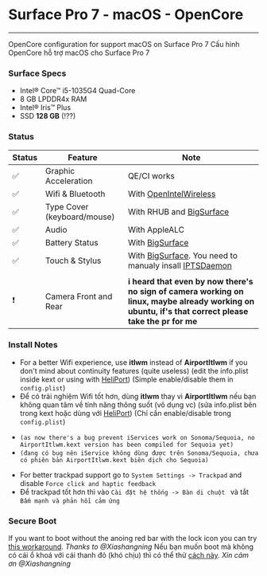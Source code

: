 # Surface Pro 7 - macOS - OpenCore
---
OpenCore configuration for support macOS on Surface Pro 7
Cấu hình OpenCore hỗ trợ macOS cho Surface Pro 7


### Surface Specs
- Intel® Core™ i5-1035G4 Quad-Core
- 8 GB LPDDR4x RAM
- Intel® Iris™ Plus
- SSD **128 GB** (!??)


### Status
|  Status             |         Feature                 |            Note                      |
|---------------------|---------------------------------|--------------------------------------|
|  :white_check_mark: |  Graphic Acceleration          |  QE/CI works |
|  :white_check_mark: |  Wifi & Bluetooth              |  With [OpenIntelWireless](https://github.com/OpenIntelWireless/itlwm) |
|  :white_check_mark: |  Type Cover  (keyboard/mouse)  |  With RHUB and [BigSurface](https://github.com/Xiashangning/BigSurface)|                             
|  :white_check_mark: |  Audio                         |  With AppleALC   |
|  :white_check_mark: |  Battery Status          |  With [BigSurface](https://github.com/Xiashangning/BigSurface)                 | 
|  :white_check_mark: |  Touch & Stylus          |  With [BigSurface](https://github.com/Xiashangning/BigSurface). You need to manualy insall [IPTSDaemon](https://github.com/Xiashangning/IPTSDaemon)                | 
|                     |                                |                   |
|  :heavy_exclamation_mark: |  Camera Front and Rear        |  **i heard that even by now there's no sign of camera working on linux, maybe already working on ubuntu, if's that correct please take the pr for me**           | 


### Install Notes
- For a better Wifi experience, use **itlwm** instead of **AirportItlwm** if you don't mind about continuity features (quite useless) (edit the info.plist inside kext or using with [HeliPort](https://github.com/OpenIntelWireless/HeliPort)) (Simple enable/disable them in `config.plist`)
- Để có trải nghiệm Wifi tốt hơn, dùng **itlwm** thay vì **AirportItlwm** nếu bạn không quan tâm về tính năng thông suốt (vô dụng vc) (sửa info.plist bên trong kext hoặc dùng với [HeliPort](https://github.com/OpenIntelWireless/HeliPort)) (Chỉ cần enable/disable trong `config.plist`)

* `(as now there's a bug prevent iServices work on Sonoma/Sequoia, no AirportItlwm.kext version has been compiled for Sequoia yet)`
* `(đang có bug nên iService không dùng được trên Sonoma/Sequoia, chưa có phiên bản AirportItlwm.kext biên dịch cho Sequoia)`


- For better trackpad support go to `System Settings -> Trackpad` and disable `Force click and haptic feedback`
- Để trackpad tốt hơn thì vào `Cài đặt hệ thống -> Bàn di chuột ` và tắt `Bấm mạnh và phản hồi cảm ứng`

### Secure Boot
If you want to boot without the anoing red bar with the lock icon you can try [this workaround](https://github.com/badstorm/surface-pro-7-opencore/blob/master/SecureBoot.With.Grub.md). *Thanks to @Xiashangning* 
Nếu bạn muốn boot mà không có cái ổ khoá với cái thanh đỏ (khó chịu) thì có thể thử [cách này](https://github.com/badstorm/surface-pro-7-opencore/blob/master/SecureBoot.With.Grub.md). *Xin cảm ơn @Xiashangning* 

